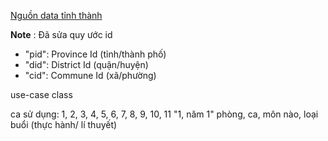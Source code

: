 [Nguồn data tỉnh thành](https://github.com/qtv100291/Vietnam-administrative-division-json-server/blob/master/db.json)

**Note** : Đã sửa quy ước id
- "pid": Province Id (tỉnh/thành phố)
- "did": District Id (quận/huyện)
- "cid": Commune Id (xã/phường)
 
use-case
class

ca sử dụng:
1, 2, 3, 4, 5, 6, 7, 8, 9, 10, 11
"1, năm 1"
phòng, ca, môn nào, loại buổi (thực hành/ lí thuyết)